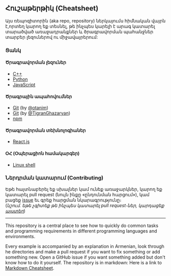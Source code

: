 Հուշաթերթիկ (Cheatsheet)
-----------------------

Այս ռեպոզիտորին (aka repo, repository) ներկայումս հիմնական վայրն է,որտեղ կարող եք տեսնել, թե ինչպես կարելի է արագ կատարել տարածված առաջադրանքներ և ծրագրավորման պահանջներ տարբեր լեզուներով ու միջավայրերում:

### Ցանկ

#### Ծրագրավորման լեզուներ
- [C++](/c-plus-plus)
- [Python](/python)
- [JavaScript](/javascript)

#### Ծրագրային ապահովումներ
- [Git](/git-version-of-otanim) (by [@otanim](https://github.com/otanim))
- [Git](/git) (by [@TigranGhazaryan](https://github.com/TigranGhazaryan))
- [npm](/npm)

#### Ծրագրավորման տեխնոլոգիաներ
- [React.js](/react)

#### ՕՀ (Օպերացիոն համակարգեր)
- [Linux shell](/shell)

### Ներդրման կատարում (Contributing) 
Եթե հայտնաբերել եք սխալներ կամ ունեք առաջարկներ, կարող եք կատարել pull request (նույն ինքը «ընդունման հարցում»), կամ բացեք [issue](https://github.com/iteratehackerspace/cheatsheet/issues) եւ գրեք հարցման նկարագրությունը։  
(*նշում․ եթե չգիտեք թե ինչպես կատարել pull request֊ներ, կարդացեք [այստեղ](https://help.github.com/articles/about-pull-requests/)*)

-----------------------
This repository is a central place to see how to quickly do common tasks and programming requirements in different programming languages and environments.

Every example is accompanied by an explanation in Armenian, look through he directories and make a pull request if you want to fix something or add something new. Open a GitHub issue if you want something added but don't know how to do it yourself.
The repository is in markdown:
Here is a link to [Markdown Cheatsheet](https://github.com/adam-p/markdown-here/wiki/Markdown-Cheatsheet).
